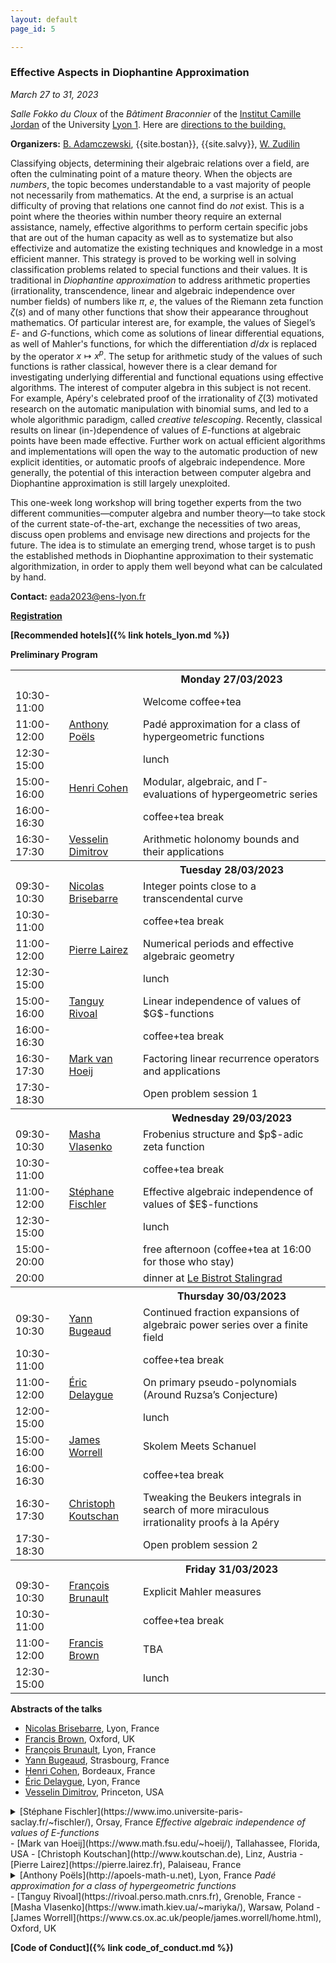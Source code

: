 ```yaml
---
layout: default
page_id: 5

---
```


### Effective Aspects in Diophantine Approximation

*March 27 to 31, 2023*

*Salle Fokko du Cloux* of the *Bâtiment Braconnier* of the [Institut Camille Jordan](https://math.univ-lyon1.fr/?lang=en) of the University [Lyon 1](https://www.univ-lyon1.fr/en). Here are [directions to the building.](https://goo.gl/maps/QTZVntCpjcZtYBcA7) 

**Organizers:** [B. Adamczewski](https://adamczewski.perso.math.cnrs.fr), {{site.bostan}}, {{site.salvy}}, [W. Zudilin](https://www.math.ru.nl/~wzudilin/) 

Classifying objects, determining their algebraic relations over a field, are often the culminating point of a mature theory.
When the objects are *numbers*, the topic becomes understandable to a vast majority of people not necessarily from mathematics.
At the end, a surprise is an actual difficulty of proving that relations one cannot find do *not* exist.
This is a point where the theories within number theory require an external assistance, namely, effective algorithms to perform certain specific jobs that are out of the human capacity as well as to systematize but also effectivize and automatize the existing techniques and knowledge in a most efficient manner.
This strategy is proved to be working well in solving classification problems related to special functions and their values.
It is traditional in *Diophantine approximation* to address arithmetic properties (irrationality, transcendence, linear and algebraic independence over number fields) of numbers like $\pi$, $e$, the values of the Riemann zeta function $\zeta(s)$ and of many other functions that show their appearance throughout mathematics. 
Of particular interest are, for example, the values of Siegel’s $E$- and $G$-functions, which come as solutions of linear differential equations, as well of Mahler's functions, for which the differentiation $d/dx$ is replaced by the operator $x\mapsto x^p$.
The setup for arithmetic study of the values of such functions is rather classical, however there is a clear demand for investigating underlying differential and functional equations using effective algorithms.
The interest of computer algebra in this subject is not recent. 
For example, Apéry's celebrated proof of the irrationality of $\zeta(3)$ motivated research on the automatic manipulation with binomial sums, and led to a whole algorithmic paradigm, called  *creative telescoping*.
Recently, classical results on linear (in-)dependence of values of $E$-functions at algebraic points 
have been made effective. 
Further work on actual efficient algorithms and implementations will open the way to the automatic production of new explicit identities, or automatic proofs of algebraic independence. More generally, the potential of this interaction between computer algebra and Diophantine approximation is still largely unexploited. 

This one-week long workshop will bring together experts from the two different communities––computer algebra and number theory––to take stock of the current state-of-the-art, exchange the necessities of two areas, discuss open problems and envisage new directions and projects for the future.
The idea is to stimulate an emerging trend, whose target is to push the established methods in Diophantine approximation to their systematic algorithmization, 
in order to apply them well beyond what can be calculated by hand.

**Contact:** [eada2023@ens-lyon.fr](mailto:eada2023@ens-lyon.fr)

**[Registration](https://eada23.sciencesconf.org)**

**[Recommended hotels]({% link hotels_lyon.md %})**

**Preliminary Program**

<table>
	<tbody>
	<tr>
      <th> </th>
      <th style="text-align: center"> </th>
      <th>Monday 27/03/2023</th>
    </tr>
<tr><td> 10:30-11:00</td><td></td><td>Welcome coffee+tea</td></tr>
<tr><td> 11:00-12:00</td><td><a href="http://apoels-math-u.net">Anthony Poëls</a></td><td>Padé approximation for a class of hypergeometric functions</td></tr>
<tr><td> 12:30-15:00</td><td></td><td> lunch</td></tr>
<tr><td> 15:00-16:00</td><td><a href="https://www.math.u-bordeaux.fr/~hecohen/">Henri Cohen</a></td><td>Modular, algebraic, and Γ-evaluations of hypergeometric series</td></tr>
<tr><td> 16:00-16:30</td><td></td><td>coffee+tea break</td></tr>
<tr><td> 16:30-17:30</td><td><a href="https://www.ias.edu/scholars/vesselin-dimitrov">Vesselin Dimitrov</a></td><td>Arithmetic holonomy bounds and their applications</td></tr>
	<tr>
      <th> </th>
      <th style="text-align: center"> </th>
      <th>Tuesday 28/03/2023</th>
    </tr>
<tr><td>09:30-10:30</td><td><a href="http://perso.ens-lyon.fr/nicolas.brisebarre/">Nicolas Brisebarre</a></td><td>Integer points close to a transcendental curve</td></tr>
<tr><td>10:30-11:00</td><td></td><td> coffee+tea break</td></tr>
<tr><td>11:00-12:00</td><td><a href="https://pierre.lairez.fr">Pierre Lairez</a></td><td> Numerical periods and effective algebraic geometry</td></tr>
<tr><td>12:30-15:00</td><td></td><td>  lunch</td></tr>
<tr><td>15:00-16:00</td><td><a href="https://rivoal.perso.math.cnrs.fr">Tanguy Rivoal</a></td><td>Linear independence of values of $G$-functions</td></tr>
<tr><td>16:00-16:30</td><td></td><td> coffee+tea break</td></tr>
<tr><td>16:30-17:30</td><td><a href="https://www.math.fsu.edu/~hoeij/">Mark van Hoeij</a></td><td> Factoring linear recurrence operators and applications</td></tr>
<tr><td>17:30-18:30</td><td></td><td> Open problem session 1</td></tr>
	<tr>
      <th> </th>
      <th style="text-align: center"> </th>
      <th>Wednesday 29/03/2023</th>
    </tr>
<tr><td>09:30-10:30</td><td><a href="https://www.imath.kiev.ua/~mariyka/">Masha Vlasenko</a></td><td>Frobenius structure and $p$-adic zeta function</td></tr>
<tr><td>10:30-11:00</td><td></td><td> coffee+tea break</td></tr>
<tr><td>11:00-12:00</td><td><a href="https://www.imo.universite-paris-saclay.fr/~fischler/">Stéphane Fischler</a></td><td>Effective algebraic independence of values of $E$-functions</td></tr>
<tr><td>12:30-15:00</td><td></td><td>  lunch</td></tr>
<tr><td>15:00-20:00</td><td></td><td>  free afternoon (coffee+tea at 16:00 for those who stay) </td></tr>
<tr><td>20:00</td><td></td><td>dinner at <a href="https://www.lebistrotdupotager.com/bistrot/le-bistrot-stalingrad/">Le Bistrot Stalingrad</a></td></tr>
	<tr>
      <th> </th>
      <th style="text-align: center"> </th>
      <th>Thursday 30/03/2023</th>
    </tr>
<tr><td>09:30-10:30</td><td><a href="https://irma.math.unistra.fr/~bugeaud/">Yann Bugeaud</a></td><td>Continued fraction expansions of algebraic power series over a finite field</td></tr>
<tr><td>10:30-11:00</td><td></td><td>  coffee+tea break</td></tr>
<tr><td>11:00-12:00</td><td><a href="https://sites.google.com/site/ericdelaygue/">Éric Delaygue</a></td><td>On primary pseudo-polynomials (Around Ruzsa’s Conjecture)</td></tr>
<tr><td>12:00-15:00</td><td></td><td> lunch </td></tr>
<tr><td>15:00-16:00</td><td><a href="https://www.cs.ox.ac.uk/people/james.worrell/home.html">James Worrell</a></td><td>Skolem Meets Schanuel</td></tr>
<tr><td>16:00-16:30</td><td></td><td>  coffee+tea break </td></tr>
<tr><td>16:30-17:30</td><td><a href="http://www.koutschan.de">Christoph Koutschan</a></td><td>Tweaking the Beukers integrals in search of more miraculous irrationality proofs à la Apéry</td></tr>
<tr><td>17:30-18:30</td><td></td><td>  Open problem session 2 </td></tr>
	<tr>
      <th> </th>
      <th style="text-align: center"> </th>
      <th>Friday 31/03/2023</th>
    </tr>
<tr><td>09:30-10:30</td><td><a href="http://perso.ens-lyon.fr/francois.brunault/">François Brunault</a></td><td>Explicit Mahler measures</td></tr>
<tr><td>10:30-11:00</td><td></td><td> coffee+tea break </td></tr>
<tr><td>11:00-12:00</td><td><a href="https://www.maths.ox.ac.uk/people/francis.brown">Francis Brown</a></td><td>TBA</td></tr>
<tr><td>12:30-15:00</td><td></td><td> lunch </td></tr>
</tbody>
</table>


**Abstracts of the talks**

- [Nicolas Brisebarre](http://perso.ens-lyon.fr/nicolas.brisebarre/), Lyon, France
- [Francis Brown](https://www.maths.ox.ac.uk/people/francis.brown), Oxford, UK
- [François Brunault](http://perso.ens-lyon.fr/francois.brunault/), Lyon, France
- [Yann Bugeaud](https://irma.math.unistra.fr/~bugeaud/), Strasbourg, France   
- [Henri Cohen](https://www.math.u-bordeaux.fr/~hecohen/), Bordeaux, France
- [Éric Delaygue](https://sites.google.com/site/ericdelaygue/), Lyon, France
- [Vesselin Dimitrov](https://www.ias.edu/scholars/vesselin-dimitrov), Princeton, USA
<details>
<summary>
[Stéphane Fischler](https://www.imo.universite-paris-saclay.fr/~fischler/), Orsay, France
<em>Effective algebraic independence of values of E-functions</em>
</summary>
<p><b>The class of E-functions has been introduced by Siegel in 1929; it contains the exponential and Bessel functions. Given a finite family of algebraically independent E-functions, we consider the set $S$ of algebraic points at which their values are algebraically dependent. The Siegel-Shidlovskii theorem, proved in 1955 and refined by several authors, implies that $S$ is finite. The aim of this talk is to give an algorithm that allows one to determine $S$. It is a joint work with Tanguy Rivoal.</b></p>
</details>
- [Mark van Hoeij](https://www.math.fsu.edu/~hoeij/), Tallahassee, Florida, USA
- [Christoph Koutschan](http://www.koutschan.de), Linz, Austria
- [Pierre Lairez](https://pierre.lairez.fr), Palaiseau, France
<details>
<summary>
[Anthony Poëls](http://apoels-math-u.net), Lyon, France
<em>Padé approximation for a class of hypergeometric functions</em>
</summary>
<p><b>In a recent work in collaboration with Makoto Kawashima with established new (effective) irrationality measures for values of functions which belong to a certain class of hypergeometric functions (including shifted logarithmic functions and binomial functions). In this talk, we will try to explain the ideas behind our proofs and constructions.
</b></p>
</details>
- [Tanguy Rivoal](https://rivoal.perso.math.cnrs.fr), Grenoble, France
- [Masha Vlasenko](https://www.imath.kiev.ua/~mariyka/), Warsaw, Poland
- [James Worrell](https://www.cs.ox.ac.uk/people/james.worrell/home.html), Oxford, UK

**[Code of Conduct]({% link code_of_conduct.md %})**

